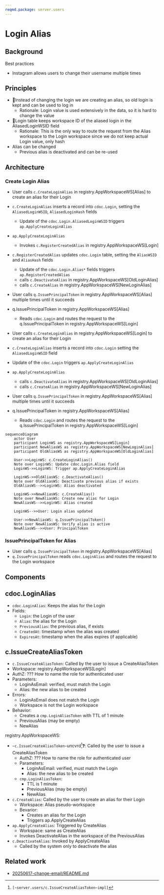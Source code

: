```yaml
---
reqmd.package: server.users
---
```


# Login Alias

## Background

Best practices

- Instagram allows users to change their username multiple times

## Principles

- 🏡Instead of changing the login we are creating an alias, so old login is kept and can be used to log in
  - Rationale: Login value is used extensively in the data, so it is hard to change the value
- 🏡Login table keeps workspace ID of the aliased login in the AliasedLoginWSID field
  - Rationale: This is the only way to route the request from the Alias workspace to the Login workspace since we do not keep actual Login value, only hash
- Alias can be changed
  - Previous alias is deactivated and can be re-used

## Architecture

### Create Login Alias

- User calls `c.CreateLoginAlias` in registry.AppWorkspaceWS[Alias] to create an alias for their Login
- `c.CreateLoginAlias` inserts a record into `cdoc.Login`, setting the `AliasedLoginWSID`, `AliasedLoginHash` fields
  - Update of the `cdoc.Login.AliasedLoginWSID` triggers `ap.ApplyCreateLoginAlias`
- `ap.ApplyCreateLoginAlias`
  - Invokes `c.RegisterCreatedAlias` in registry.AppWorkspaceWS[Login]
- `c.RegisterCreatedAlias` updates `cdoc.Login` table, setting the `AliasWSID` and `AliasHash` fields
  - Update of the `cdoc.Login.Alias*` fields triggers `ap.RegisterCreatedAlias`
  - calls `c.DeactivateAlias` in registry.AppWorkspaceWS[OldLoginAlias]
  - calls `c.CreateAlias` in registry.AppWorkspaceWS[NewLoginAlias]
- User calls `q.IssuePrincipalToken` in registry.AppWorkspaceWS[Alias] multiple times until it succeeds
- q.IssuePrincipalToken in registry.AppWorkspaceWS[Alias]
  - Reads `cdoc.Login` and routes the request to the q.IssuePrincipalToken in registry.AppWorkspaceWS[Login]

- User calls `c.CreateLoginAlias` in registry.AppWorkspaceWS[Login] to create an alias for their Login
- `c.CreateLoginAlias` inserts a record into `cdoc.Login` setting the `AliasedLoginWSID` field
- Update of the `cdoc.Login` triggers `ap.ApplyCreateLoginAlias`
- `ap.ApplyCreateLoginAlias`
  - calls `c.DeactivateAlias` in registry.AppWorkspaceWS[OldLoginAlias]
  - calls `c.CreateAlias` in registry.AppWorkspaceWS[NewLoginAlias]
- User calls `q.IssuePrincipalToken` in registry.AppWorkspaceWS[Alias] multiple times until it succeeds
- q.IssuePrincipalToken in registry.AppWorkspaceWS[Alias]
  - Reads `cdoc.Login` and routes the request to the q.IssuePrincipalToken in registry.AppWorkspaceWS[Login]

```mermaid
sequenceDiagram
    actor User
    participant LoginWS as registry.AppWorkspaceWS[Login]
    participant NewAliasWS as registry.AppWorkspaceWS[NewLoginAlias]
    participant OldAliasWS as registry.AppWorkspaceWS[OldLoginAlias]
    
    User->>LoginWS: c.CreateLoginAlias()
    Note over LoginWS: Update cdoc.Login.Alias field
    LoginWS->>LoginWS: Trigger ap.ApplyCreateLoginAlias
    
    LoginWS->>OldAliasWS: c.DeactivateAlias()
    Note over OldAliasWS: Deactivate previous alias if exists
    OldAliasWS-->>LoginWS: Alias deactivated
    
    LoginWS->>NewAliasWS: c.CreateAlias()
    Note over NewAliasWS: Create new alias for Login
    NewAliasWS-->>LoginWS: Alias created
    
    LoginWS-->>User: Login alias updated
    
    User->>NewAliasWS: q.IssuePrincipalToken()
    Note over NewAliasWS: Verify alias is active
    NewAliasWS-->>User: PrincipalToken
```

### IssuePrincipalToken for Alias

- User calls `q.IssuePrincipalToken` in registry.AppWorkspaceWS[Alias]
- `q.IssuePrincipalToken` reads `cdoc.LoginAlias` and routes the request to the Login workspace

## Components

## cdoc.LoginAlias

- `cdoc.LoginAlias`: Keeps the alias for the Login
- Fields:
  - `Login`: the Login of the user
  - `Alias`: the alias for the Login
  - `PreviousAlias`: the previous alias, if exists
  - `CreatedAt`: timestamp when the alias was created
  - `ExpiresAt`: timestamp when the alias expires (if applicable)

## c.IssueCreateAliasToken

- `c.IssueCreateAliasToken`: Called by the user to issue a CreateAliasToken
- Workspace: registry.AppWorkspaceWS[Login]
- AuthZ: ??? How to name the role for authenticated user
- Parameters:
  - LoginAsEmail: verified, must match the Login
  - Alias: the new alias to be created
- Errors:
  - LoginAsEmail does not match the Login
  - Workspace is not the Login workspace
- Behavior:
  - Creates a `cmp.LoginAliasToken` with TTL of 1 minute
  - PreviousAlias (may be empty)
  - NewAlias

registry.AppWorkspaceWS:

- `~c.IssueCreateAliasToken~`uncvrd[^1]❓: Called by the user to issue a CreateAliasToken
  - AuthZ: ??? How to name the role for authenticated user
  - Parameters:
    - LoginAsEmail: verified, must match the Login
    - Alias: the new alias to be created
  - `cmp.LoginAliasToken`:
    - TTL is 1 minute
    - PreviousAlias (may be empty)
    - NewAlias
- `c.CreateAlias`: Called by the user to create an alias for their Login
  - Workspace: Alias pseudo-workspace
  - Bevarior:
    - Creates an alias for the Login
    - Triggers ap.ApplyCreateAlias
- `ap.ApplyCreateAlias`: Triggered by CreateAlias
  - Workspace: same as CreateAlias
  - Invokes DeactivateAlias in the workspace of the PreviousAlias
- `c.DeactivateAlias`: Invoked by ApplyCreateAlias
  - Called by the system only to deactivate the alias

## Related work

- [20250617-change-email/README.md](../../rsch/20250617-change-email/README.md)

[^1]: `[~server.users/c.IssueCreateAliasToken~impl]`

